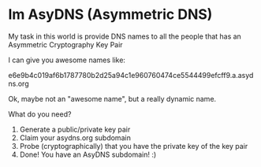 # Im AsyDNS (Asymmetric DNS)

My task in this world is provide DNS names to all the people that has an Asymmetric Cryptography Key Pair

I can give you awesome names like:

e6e9b4c019af6b1787780b2d25a94c1e960760474ce5544499efcff9.a.asydns.org

Ok, maybe not an "awesome name", but a really dynamic name.

What do you need?

1) Generate a public/private key pair
2) Claim your asydns.org subdomain
3) Probe (cryptographically) that you have the private key of the key pair
4) Done! You have an AsyDNS subdomain!  :)


